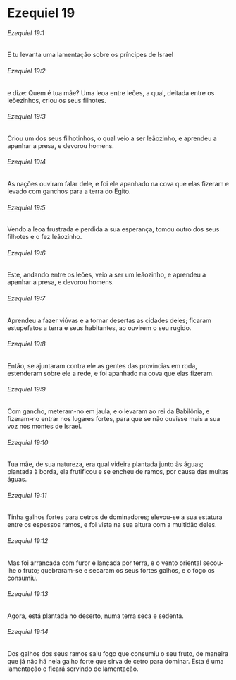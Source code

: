# Ezequiel 19

###### Ezequiel 19:1

E tu levanta uma lamentação sobre os príncipes de Israel

###### Ezequiel 19:2

e dize: Quem é tua mãe? Uma leoa entre leões, a qual, deitada entre os leõezinhos, criou os seus filhotes.

###### Ezequiel 19:3

Criou um dos seus filhotinhos, o qual veio a ser leãozinho, e aprendeu a apanhar a presa, e devorou homens.

###### Ezequiel 19:4

As nações ouviram falar dele, e foi ele apanhado na cova que elas fizeram e levado com ganchos para a terra do Egito.

###### Ezequiel 19:5

Vendo a leoa frustrada e perdida a sua esperança, tomou outro dos seus filhotes e o fez leãozinho.

###### Ezequiel 19:6

Este, andando entre os leões, veio a ser um leãozinho, e aprendeu a apanhar a presa, e devorou homens.

###### Ezequiel 19:7

Aprendeu a fazer viúvas e a tornar desertas as cidades deles; ficaram estupefatos a terra e seus habitantes, ao ouvirem o seu rugido.

###### Ezequiel 19:8

Então, se ajuntaram contra ele as gentes das províncias em roda, estenderam sobre ele a rede, e foi apanhado na cova que elas fizeram.

###### Ezequiel 19:9

Com gancho, meteram-no em jaula, e o levaram ao rei da Babilônia, e fizeram-no entrar nos lugares fortes, para que se não ouvisse mais a sua voz nos montes de Israel.

###### Ezequiel 19:10

Tua mãe, de sua natureza, era qual videira plantada junto às águas; plantada à borda, ela frutificou e se encheu de ramos, por causa das muitas águas.

###### Ezequiel 19:11

Tinha galhos fortes para cetros de dominadores; elevou-se a sua estatura entre os espessos ramos, e foi vista na sua altura com a multidão deles.

###### Ezequiel 19:12

Mas foi arrancada com furor e lançada por terra, e o vento oriental secou-lhe o fruto; quebraram-se e secaram os seus fortes galhos, e o fogo os consumiu.

###### Ezequiel 19:13

Agora, está plantada no deserto, numa terra seca e sedenta.

###### Ezequiel 19:14

Dos galhos dos seus ramos saiu fogo que consumiu o seu fruto, de maneira que já não há nela galho forte que sirva de cetro para dominar. Esta é uma lamentação e ficará servindo de lamentação.

